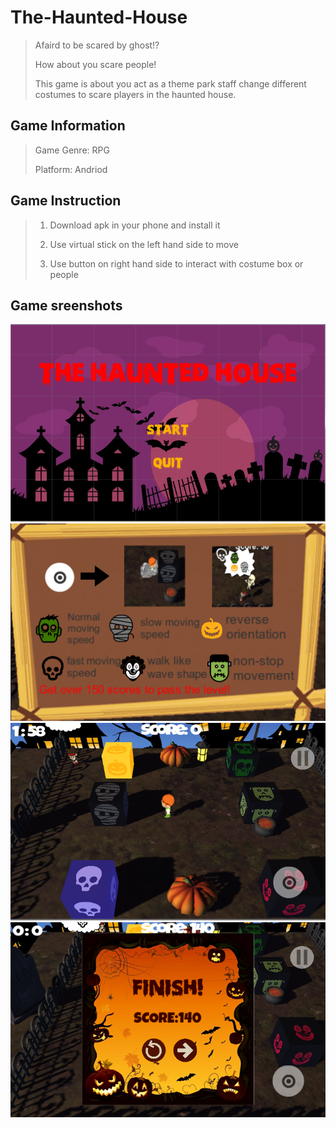 # The-Haunted-House

> Afaird to be scared by ghost!? 
>
> How about you scare people!
>
> This game is about you act as a theme park staff change different costumes to scare players in the haunted house.

## Game Information
> Game Genre: RPG
>
> Platform: Andriod

## Game Instruction
> 1. Download apk in your phone and install it
>
> 2. Use virtual stick on the left hand side to move
>
> 3. Use button on right hand side to interact with costume box or people

## Game sreenshots
![menu](screenshots/menu.png)
![guide](screenshots/guide.png)
![gameplay](screenshots/gameplay.png)
![finishscreen](screenshots/FinishScreen.png)
